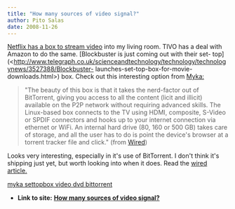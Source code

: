 ```yaml
---
title: "How many sources of video signal?"
author: Pito Salas
date: 2008-11-26
---
```


[Netflix has a box to stream video](<http://www.roku.com/netflixplayer/>) into
my living room. TIVO has a deal with Amazon to do the same. [Blockbuster is
just coming out with their set-
top](<http://www.telegraph.co.uk/scienceandtechnology/technology/technologynews/3527388/Blockbuster-
launches-set-top-box-for-movie-downloads.html>) box. Check out this
interesting option from [Myka:](<http://www.myka.tv/index.html>)

> "The beauty of this box is that it takes the nerd-factor out of BitTorrent,
> giving you access to all the content (licit and illicit) available on the
> P2P network without requiring advanced skills. The Linux-based box connects
> to the TV using HDMI, composite, S-Video or SPDIF connectors and hooks up to
> your internet connection via ethernet or WiFi. An internal hard drive (80,
> 160 or 500 GB) takes care of storage, and all the user has to do is point
> the device's browser at a torrent tracker file and click." (from
> [Wired](<http://blog.wired.com/gadgets/2008/04/myka-one-set-to.html>))

Looks very interesting, especially in it's use of BitTorrent. I don't think
it's shipping just yet, but worth looking into when it does. Read the [wired
article.](<http://blog.wired.com/gadgets/2008/04/myka-one-set-to.html>)

[myka settopbox video dvd
bittorrent](<http://technorati.com/tag/myka%20settopbox%20video%20dvd%20bittorrent>)


* **Link to site:** **[How many sources of video signal?](None)**
